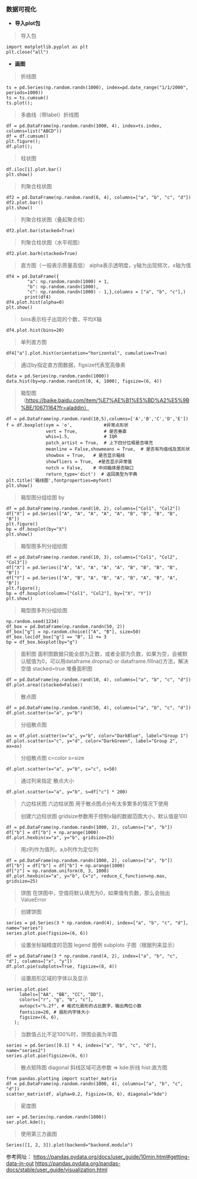 
### 数据可视化  
 
- **导入plot包**   
> 导入包     
``` 
import matplotlib.pyplot as plt    
plt.close("all")  
```   
   
- **画图**  
> 折线图 
``` 
ts = pd.Series(np.random.randn(1000), index=pd.date_range("1/1/2000", periods=1000))
ts = ts.cumsum()
ts.plot();
```

> 多曲线（带label）折线图
```
df = pd.DataFrame(np.random.randn(1000, 4), index=ts.index, columns=list("ABCD"))
df = df.cumsum()
plt.figure();
df.plot();
```
 

> 柱状图
``` 
df.iloc[1].plot.bar() 
plt.show() 
```  
 
> 列聚合柱状图
``` 
df2 = pd.DataFrame(np.random.rand(6, 4), columns=["a", "b", "c", "d"])
df2.plot.bar()
plt.show()
```

> 列聚合柱状图（叠起聚合柱）
```
df2.plot.bar(stacked=True)
```

> 列聚合柱状图（水平视图）
```
df2.plot.barh(stacked=True)
```

> 直方图（一般表示质量高低） alpha表示透明度，y轴为出现频次，x轴为值
```
df4 = pd.DataFrame({
        "a": np.random.randn(1000) + 1,
        "b": np.random.randn(1000),
        "c": np.random.randn(1000) - 1,},columns = ["a", "b", "c"],)
       print(df4)
df4.plot.hist(alpha=0)
plt.show()
```       

> bins表示柱子出现的个数，平均X轴
```
df4.plot.hist(bins=20)
```

> 单列直方图
```
df4["a"].plot.hist(orientation="horizontal", cumulative=True)
```

> 通过by指定直方图数据，figsize代表宽高像素
```
data = pd.Series(np.random.randn(1000))
data.hist(by=np.random.randint(0, 4, 1000), figsize=(6, 4))
```

> 箱型图（https://baike.baidu.com/item/%E7%AE%B1%E5%BD%A2%E5%9B%BE/10671164?fr=aladdin）
```
df = pd.DataFrame(np.random.rand(10,5),columns=['A','B','C','D','E'])
f = df.boxplot(sym = 'o',            #异常点形状
               vert = True,          # 是否垂直
               whis=1.5,             # IQR
               patch_artist = True,  # 上下四分位框是否填充
               meanline = False,showmeans = True,  # 是否有均值线及其形状
               showbox = True,   # 是否显示箱线
               showfliers = True,  #是否显示异常值
               notch = False,    # 中间箱体是否缺口
               return_type='dict')  # 返回类型为字典
plt.title('箱线图',fontproperties=myfont)
plt.show()
```

> 箱型图分组绘图 by
```
df = pd.DataFrame(np.random.rand(10, 2), columns=["Col1", "Col2"])
df["X"] = pd.Series(["A", "A", "A", "A", "A", "B", "B", "B", "B", "B"])
plt.figure()
bp = df.boxplot(by="X")
plt.show()
```

> 箱型图多列分组绘图
```
df = pd.DataFrame(np.random.rand(10, 3), columns=["Col1", "Col2", "Col3"])
df["X"] = pd.Series(["A", "A", "A", "A", "A", "B", "B", "B", "B", "B"])
df["Y"] = pd.Series(["A", "B", "A", "B", "A", "B", "A", "B", "A", "B"])
plt.figure();
bp = df.boxplot(column=["Col1", "Col2"], by=["X", "Y"])
plt.show()
```

> 箱型图多列分组绘图
```
np.random.seed(1234)
df_box = pd.DataFrame(np.random.randn(50, 2))
df_box["g"] = np.random.choice(["A", "B"], size=50)
df_box.loc[df_box["g"] == "B", 1] += 3
bp = df_box.boxplot(by="g")
```

> 面积图
> 面积图数据只能全部为正数，或者全部为负数，如果为空，会被默认赋值为0，可以用dataframe.dropna() or dataframe.fillna()方法，解决空值
> stacked=true 堆叠面积图
```
df = pd.DataFrame(np.random.rand(10, 4), columns=["a", "b", "c", "d"])
df.plot.area((stacked=False))
```

> 散点图

```
df = pd.DataFrame(np.random.rand(50, 4), columns=["a", "b", "c", "d"])
df.plot.scatter(x="a", y="b")
```

> 分组散点图

```
ax = df.plot.scatter(x="a", y="b", color="DarkBlue", label="Group 1")
df.plot.scatter(x="c", y="d", color="DarkGreen", label="Group 2", ax=ax)
```

> 分组散点图 c=color s=size

```
df.plot.scatter(x="a", y="b", c="c", s=50)
```

> 通过列来指定 散点大小

```
df.plot.scatter(x="a", y="b", s=df["c"] * 200)
```


> 六边柱状图
> 六边柱状图 用于散点图点分布太多繁多的情况下使用

> 创建六边柱状图
> gridsize参数用于控制x轴的数据范围大小，默认值是100
```
df = pd.DataFrame(np.random.randn(1000, 2), columns=["a", "b"])
df["b"] = df["b"] + np.arange(1000)
df.plot.hexbin(x="a", y="b", gridsize=25)
```

> 用z列作为值列，a,b列作为定位列
```
df = pd.DataFrame(np.random.randn(1000, 2), columns=["a", "b"])
df["b"] = df["b"] = df["b"] + np.arange(1000)
df["z"] = np.random.uniform(0, 3, 1000)
df.plot.hexbin(x="a", y="b", C="z", reduce_C_function=np.max, gridsize=25)
```


> 饼图
> 在饼图中，空值将默认填充为0，如果值有负数，那么会抛出ValueError 

> 创建饼图
```
series = pd.Series(3 * np.random.rand(4), index=["a", "b", "c", "d"], name="series")
series.plot.pie(figsize=(6, 6))

```

> 设置坐标轴精度的范围
> legend 图例 subplots 子图（根据列来显示）
```
df = pd.DataFrame(3 * np.random.rand(4, 2), index=["a", "b", "c", "d"], columns=["x", "y"])
df.plot.pie(subplots=True, figsize=(8, 4))
```


> 设置扇形区域的字体以及显示
```
series.plot.pie(
     labels=["AA", "BB", "CC", "DD"],
     colors=["r", "g", "b", "c"],
     autopct="%.2f", # 格式化扇形的占比数字，输出两位小数
     fontsize=20, # 扇形内字体大小
     figsize=(6, 6),
   );
```
 

> 当数值占比不足100%时，饼图会画为半圆
```
series = pd.Series([0.1] * 4, index=["a", "b", "c", "d"], name="series2")
series.plot.pie(figsize=(6, 6))
```

> 散点矩阵图
> diagonal 斜线区域可选参数 => kde:折线 hist:直方图
```
from pandas.plotting import scatter_matrix
df = pd.DataFrame(np.random.randn(1000, 4), columns=["a", "b", "c", "d"])
scatter_matrix(df, alpha=0.2, figsize=(6, 6), diagonal="kde")
```

> 密度图
```
ser = pd.Series(np.random.randn(1000))
ser.plot.kde();
```

> 使用第三方画图
```
Series([1, 2, 3]).plot(backend="backend.module") 
```
 
 

 
参考网址：
https://pandas.pydata.org/docs/user_guide/10min.html#getting-data-in-out
https://pandas.pydata.org/pandas-docs/stable/user_guide/visualization.html
